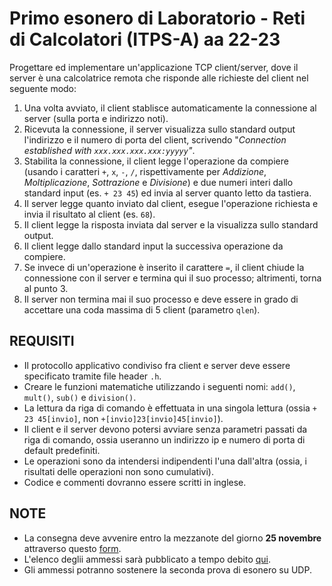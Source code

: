 # Primo esonero di Laboratorio - Reti di Calcolatori (ITPS-A) aa 22-23

Progettare ed implementare un'applicazione TCP client/server, dove il server è una calcolatrice remota che risponde alle richieste del client nel seguente modo:

1. Una volta avviato, il client stablisce automaticamente la connessione al server (sulla porta e indirizzo noti).
2. Ricevuta la connessione, il server visualizza sullo standard output l'indirizzo e il numero di porta del client, scrivendo "*Connection established with `xxx.xxx.xxx.xxx:yyyyy`"*.
3. Stabilita la connessione, il client legge l'operazione da compiere (usando i caratteri `+`, `x`, `-`, `/`, rispettivamente per _Addizione_, _Moltiplicazione_, _Sottrazione_ e _Divisione_) e due numeri interi dallo standard input (es. `+ 23 45`) ed invia al server quanto letto da tastiera.
4. Il server legge quanto inviato dal client, esegue l'operazione richiesta e invia il risultato al client (es. `68`).
5. Il client legge la risposta inviata dal server e la visualizza sullo standard output.
6. Il client legge dallo standard input la successiva operazione da compiere.
7. Se invece di un'operazione è inserito il carattere `=`, il client chiude la connessione con il server e termina qui il suo processo; altrimenti, torna al punto 3.
8. Il server non termina mai il suo processo e deve essere in grado di accettare una coda massima di 5 client (parametro  `qlen`).

## REQUISITI

* Il protocollo applicativo condiviso fra client e server deve essere specificato tramite file header `.h`.
* Creare le funzioni matematiche utilizzando i seguenti nomi: `add()`, `mult()`, `sub()` e `division()`.
* La lettura da riga di comando è effettuata in una singola lettura (ossia `+ 23 45[invio]`, non `+[invio]23[invio]45[invio]`).
* Il client e il server devono potersi avviare senza parametri passati da riga di comando, ossia useranno un indirizzo ip e numero di porta di default predefiniti.
* Le operazioni sono da intendersi indipendenti l'una dall'altra (ossia, i risultati delle operazioni non sono cumulativi).
* Codice e commenti dovranno essere scritti in inglese.

## NOTE

* La consegna deve avvenire entro la mezzanote del giorno **25 novembre** attraverso questo [form](https://forms.gle/hbLjWcVU2qpJBhyt6).
* L'elenco deglii ammessi sarà pubblicato a tempo debito [qui](https://docs.google.com/spreadsheets/d/1_aaTtS-qDnmp58Ha0RAPUVhUQVMRe6retSzbQJBVIXo/edit?usp=sharing).
* Gli ammessi potranno sostenere la seconda prova di esonero su UDP.
